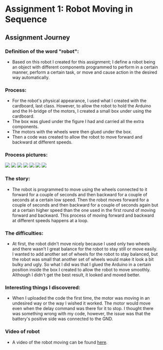 # Assignment 1: Robot Moving in Sequence

## Assignment Journey

### Definition of the word "robot":

- Based on this robot I created for this assignment; I define a robot being an object with different components programmed to perform in a certain manner, perform a certain task, or move and cause action in the desired way automatically. 

### Process:

- For the robot's physical appearance, I used what I created with the cardboard, last class. However, to allow the robot to hold the Arduino and the H-bridge of the motors, I created a small box under using the cardboard.
- The box was glued under the figure I had and carried all the extra components.
- The motors with the wheels were then glued under the box.
- Then a code was created to allow the robot to move forward and backward at different speeds.

### Process pictures:

![](IMG1.jpg)
![](IMG2.jpg)
![](IMG3.jpg)
![](IMG4.jpg)
![](IMG5.jpg)
![](IMG6.jpg)
![](IMG7.jpg)

### The story:

- The robot is programmed to move using the wheels connected to it forward for a couple of seconds and then backward for a couple of seconds at a certain low speed. Then the robot moves forward for a couple of seconds and then backward for a couple of seconds again but at a certain higher speed than the one used in the first round of moving forward and backward. This process of moving forward and backward at different speeds happens at a loop.

### The difficulties:

- At first, the robot didn't move nicely because I used only two wheels and there wasn't I great balance for the robot to stay still or move easily. I wanted to add another set of wheels for the robot to stay balanced, but the robot was small that another set of wheels would make it look a bit bulky and ugly. So what I did was that I glued the Arduino in a certain position inside the box I created to allow the robot to move smoothly. Although I didn't get the best result, it looked and moved better.

### Interesting things I discovered:

- When I uploaded the code the first time, the motor was moving in an undesired way or the way I wished it worked. The motor would move even when the delay command was there for it to stop. I thought there was something wrong with my code, however, the issue was that the battery's positive side was connected to the GND. 

### Video of robot

- A video of the robot moving can be found [here](https://drive.google.com/drive/u/0/folders/1iqlLajntSLyhIeDB-WeOJwqESZQFQ94U).
